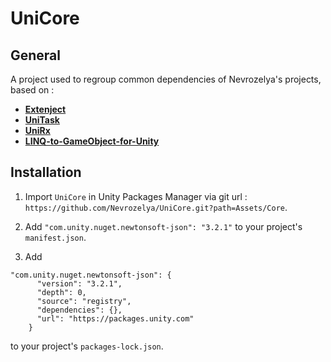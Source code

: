 
# UniCore

## General

A project used to regroup common dependencies of Nevrozelya's projects, based on :

- **[Extenject](https://github.com/Mathijs-Bakker/Extenject)**
- **[UniTask](https://github.com/Cysharp/UniTask)**
- **[UniRx](https://github.com/neuecc/UniRx)**
- **[LINQ-to-GameObject-for-Unity](https://github.com/neuecc/LINQ-to-GameObject-for-Unity)**

## Installation

1) Import `UniCore` in Unity Packages Manager via git url : `https://github.com/Nevrozelya/UniCore.git?path=Assets/Core`.

2) Add `"com.unity.nuget.newtonsoft-json": "3.2.1"` to your project's `manifest.json`.

3) Add
```
"com.unity.nuget.newtonsoft-json": {
      "version": "3.2.1",
      "depth": 0,
      "source": "registry",
      "dependencies": {},
      "url": "https://packages.unity.com"
    }
```
to your project's `packages-lock.json`.